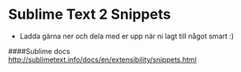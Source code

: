 # Sublime Text 2 Snippets

- Ladda gärna ner och dela med er upp när ni lagt till något smart :)

####Sublime docs
http://sublimetext.info/docs/en/extensibility/snippets.html
